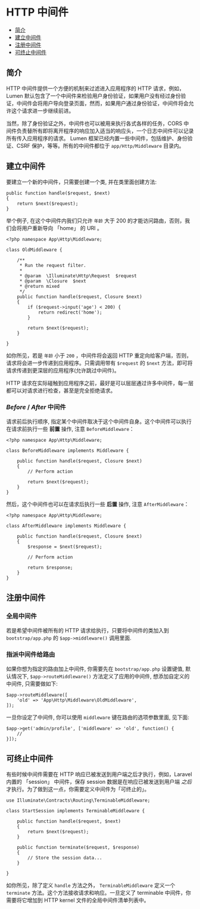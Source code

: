 # HTTP 中间件

- [简介](#introduction)
- [建立中间件](#defining-middleware)
- [注册中间件](#registering-middleware)
- [可终止中间件](#terminable-middleware)

<a name="introduction"></a>

## 简介

HTTP 中间件提供一个方便的机制来过滤进入应用程序的 HTTP 请求，例如，Lumen 默认包含了一个中间件来检验用户身份验证，如果用户没有经过身份验证，中间件会将用户导向登录页面，然而，如果用户通过身份验证，中间件将会允许这个请求进一步继续前进。

当然，除了身份验证之外，中间件也可以被用来执行各式各样的任务，CORS 中间件负责替所有即将离开程序的响应加入适当的响应头，一个日志中间件可以记录所有传入应用程序的请求。
Lumen 框架已经内置一些中间件，包括维护、身份验证、CSRF 保护，等等。所有的中间件都位于 `app/Http/Middleware`  目录内。


<a name="defining-middleware"></a>
## 建立中间件

要建立一个新的中间件，只需要创建一个类, 并在类里面创建方法: 

	public function handle($request, $next)
	{
		return $next($request);
	}

举个例子, 在这个中间件内我们只允许 `年龄` 大于 200 的才能访问路由，否则，我们会将用户重新导向 「home」 的 URI 。

	<?php namespace App\Http\Middleware;

	class OldMiddleware {

		/**
		 * Run the request filter.
		 *
		 * @param  \Illuminate\Http\Request  $request
		 * @param  \Closure  $next
		 * @return mixed
		 */
		public function handle($request, Closure $next)
		{
			if ($request->input('age') < 200) {
				return redirect('home');
			}

			return $next($request);
		}

	}

如你所见，若是 `年龄` 小于 `200` ，中间件将会返回 HTTP 重定向给客户端，否则，请求将会进一步传递到应用程序。只需调用带有 `$request` 的 `$next` 方法，即可将请求传递到更深层的应用程序(允许跳过中间件)。

HTTP 请求在实际碰触到应用程序之前，最好是可以层层通过许多中间件，每一层都可以对请求进行检查，甚至是完全拒绝请求。

### *Before* / *After* 中间件

请求前后执行顺序, 指定某个中间件取决于这个中间件自身。这个中间件可以执行在请求前执行一些 **前置** 操作, 注意 `BeforeMiddleware`：

	<?php namespace App\Http\Middleware;

	class BeforeMiddleware implements Middleware {

		public function handle($request, Closure $next)
		{
			// Perform action

			return $next($request);
		}
	}

然后，这个中间件也可以在请求后执行一些 **后置** 操作, 注意 `AfterMiddleware`：


	<?php namespace App\Http\Middleware;

	class AfterMiddleware implements Middleware {

		public function handle($request, Closure $next)
		{
			$response = $next($request);

			// Perform action

			return $response;
		}
	}

<a name="registering-middleware"></a>
## 注册中间件

### 全局中间件

若是希望中间件被所有的 HTTP 请求给执行，只要将中间件的类加入到 `bootstrap/app.php` 的 `$app->middleware()` 调用里面.

### 指派中间件给路由

如果你想为指定的路由加上中间件, 你需要先在 `bootstrap/app.php` 设置键值, 默认情况下, `$app->routeMiddleware()`  方法定义了应用的中间件, 想添加自定义的中间件, 只需要做如下: 

    $app->routeMiddleware([
        'old' => 'App\Http\Middleware\OldMiddleware',
    ]);

一旦你设定了中间件, 你可以使用 `middleware` 键在路由的选项参数里面, 见下面: 

	$app->get('admin/profile', ['middleware' => 'old', function() {
		//
	}]);

<a name="terminable-middleware"></a>
## 可终止中间件

有些时候中间件需要在 HTTP 响应已被发送到用户端之后才执行，例如，Laravel 内置的 「session」 中间件，保存 session 数据是在响应已被发送到用户端 _之后_ 才执行。为了做到这一点，你需要定义中间件为「可终止的」。


	use Illuminate\Contracts\Routing\TerminableMiddleware;

	class StartSession implements TerminableMiddleware {

		public function handle($request, $next)
		{
			return $next($request);
		}

		public function terminate($request, $response)
		{
			// Store the session data...
		}

	}

如你所见，除了定义 `handle` 方法之外， `TerminableMiddleware` 定义一个 `terminate`  方法。这个方法接收请求和响应。一旦定义了 terminable 中间件，你需要将它增加到 HTTP kernel 文件的全局中间件清单列表中。
